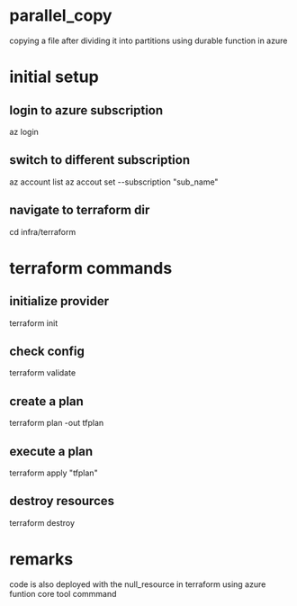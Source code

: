 # parallel_copy
copying a file  after dividing it into partitions using durable function in azure

# initial setup
## login to azure subscription
az login

## switch to different subscription
az account list
az accout set --subscription "sub_name"

## navigate to terraform dir
cd infra/terraform

# terraform commands
## initialize provider
terraform init

## check config
terraform validate

## create a plan
terraform plan -out tfplan

## execute a plan
terraform apply "tfplan"

## destroy resources
terraform destroy

# remarks
code is also deployed with the null_resource in terraform using azure funtion core tool commmand